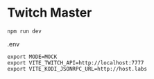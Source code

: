 # Twitch Master

```
npm run dev
```

.env

```
export MODE=MOCK
export VITE_TWITCH_API=http://localhost:7777
export VITE_KODI_JSONRPC_URL=http://host.labs
```

